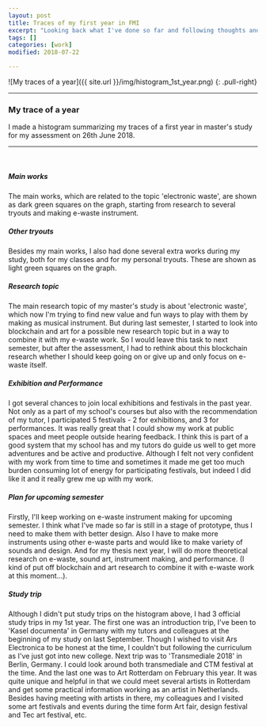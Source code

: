 ```yaml
---
layout: post
title: Traces of my first year in FMI
excerpt: "Looking back what I've done so far and following thoughts and future working plan"
tags: []
categories: [work]
modified: 2018-07-22

---
```

![My traces of a year]({{ site.url }}/img/histogram_1st_year.png)
{: .pull-right}

<hr>


### My trace of a year
I made a histogram summarizing my traces of a first year in master's study for my assessment on 26th June 2018.
<hr>
<br>

##### Main works
The main works, which are related to the topic 'electronic waste', are shown as dark green squares on the graph, starting from research to several tryouts and making e-waste instrument.
<br>

##### Other tryouts
Besides my main works, I also had done several extra works during my study, both for my classes and for my personal tryouts. These are shown as light green squares on the graph.
<br>

##### Research topic
The main research topic of my master's study is about 'electronic waste', which now I'm trying to find new value and fun ways to play with them by making as musical instrument. But during last semester, I started to look into blockchain and art for a possible new research topic but in a way to combine it with my e-waste work. So I would leave this task to next semester, but after the assessment, I had to rethink about this blockchain research whether I should keep going on or give up and only focus on e-waste itself.
<br>

##### Exhibition and Performance
I got several chances to join local exhibitions and festivals in the past year. Not only as a part of my school's courses but also with the recommendation of my tutor, I participated 5 festivals - 2 for exhibitions, and 3 for performances. It was really great that I could show my work at public spaces and meet people outside hearing feedback. I think this is part of a good system that my school has and my tutors do guide us well to get more adventures and be active and productive. Although I felt not very confident with my work from time to time and sometimes it made me get too much burden consuming lot of energy for participating festivals, but indeed I did like it and it really grew me up with my work.

##### Plan for upcoming semester
Firstly, I'll keep working on e-waste instrument making for upcoming semester. I think what I've made so far is still in a stage of prototype, thus I need to make them with better design. Also I have to make more instruments using other e-waste parts and would like to make variety of sounds and design.
And for my thesis next year, I will do more theoretical research on e-waste, sound art, instrument making, and performance. (I kind of put off blockchain and art research to combine it with e-waste work at this moment...).


##### Study trip
Although I didn't put study trips on the histogram above, I had 3 official study trips in my 1st year. The first one was an introduction trip, I've been to 'Kasel documenta' in Germany with my tutors and colleagues at the beginning of my study on last September. Though I wished to visit Ars Electronica to be honest at the time, I couldn't but following the curriculum as I've just got into new college. Next trip was to 'Transmediale 2018' in Berlin, Germany. I could look around both transmediale and CTM festival at the time. And the last one was to Art Rotterdam on February this year. It was quite unique and helpful in that we could meet several artists in Rotterdam and get some practical information working as an artist in Netherlands. Besides having meeting with artists in there, my colleagues and I visited some art festivals and events during the time form Art fair, design festival and Tec art festival, etc.


<!-- ##### About my study program -->

<br><br>
